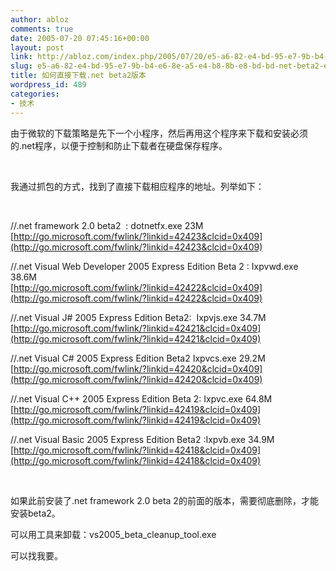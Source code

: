 ```yaml
---
author: abloz
comments: true
date: 2005-07-20 07:45:16+00:00
layout: post
link: http://abloz.com/index.php/2005/07/20/e5-a6-82-e4-bd-95-e7-9b-b4-e6-8e-a5-e4-b8-8b-e8-bd-bd-net-beta2-e7-89-88-e6-9c-ac/
slug: e5-a6-82-e4-bd-95-e7-9b-b4-e6-8e-a5-e4-b8-8b-e8-bd-bd-net-beta2-e7-89-88-e6-9c-ac
title: 如何直接下载.net beta2版本
wordpress_id: 489
categories:
- 技术
---
```


由于微软的下载策略是先下一个小程序，然后再用这个程序来下载和安装必须的.net程序，以便于控制和防止下载者在硬盘保存程序。




 




我通过抓包的方式，找到了直接下载相应程序的地址。列举如下：




 




//.net framework 2.0 beta2  : dotnetfx.exe 23M  
[http://go.microsoft.com/fwlink/?linkid=42423&clcid=0x409](http://go.microsoft.com/fwlink/?linkid=42423&clcid=0x409)




//.net Visual Web Developer 2005 Express Edition Beta 2 : Ixpvwd.exe 38.6M  
[http://go.microsoft.com/fwlink/?linkid=42422&clcid=0x409](http://go.microsoft.com/fwlink/?linkid=42422&clcid=0x409)




//.net Visual J# 2005 Express Edition Beta2:  Ixpvjs.exe 34.7M  
[http://go.microsoft.com/fwlink/?linkid=42421&clcid=0x409](http://go.microsoft.com/fwlink/?linkid=42421&clcid=0x409)




//.net Visual C# 2005 Express Edition Beta2 Ixpvcs.exe 29.2M  
[http://go.microsoft.com/fwlink/?linkid=42420&clcid=0x409](http://go.microsoft.com/fwlink/?linkid=42420&clcid=0x409)




//.net Visual C++ 2005 Express Edition Beta 2: Ixpvc.exe 64.8M  
[http://go.microsoft.com/fwlink/?linkid=42419&clcid=0x409](http://go.microsoft.com/fwlink/?linkid=42419&clcid=0x409)




//.net Visual Basic 2005 Express Edition Beta2 :Ixpvb.exe 34.9M  
[http://go.microsoft.com/fwlink/?linkid=42418&clcid=0x409](http://go.microsoft.com/fwlink/?linkid=42418&clcid=0x409)




 




如果此前安装了.net framework 2.0 beta 2的前面的版本，需要彻底删除，才能安装beta2。




可以用工具来卸载：vs2005_beta_cleanup_tool.exe 




可以找我要。
